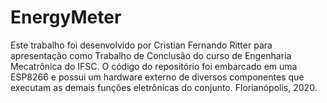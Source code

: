 # EnergyMeter
Este trabalho foi desenvolvido por Cristian Fernando Ritter para apresentação como Trabalho de Conclusão do curso de Engenharia Mecatrônica do IFSC.
O código do repositório foi embarcado em uma ESP8266 e possui um hardware externo de diversos componentes que executam as demais funções eletrônicas do conjunto.
Florianópolis, 2020.
